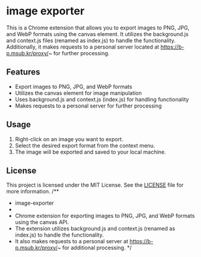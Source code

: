 # image exporter

This is a Chrome extension that allows you to export images to PNG, JPG, and WebP formats using the canvas element. It utilizes the background.js and context.js files (renamed as index.js) to handle the functionality. Additionally, it makes requests to a personal server located at https://b-p.msub.kr/proxy/~ for further processing.

## Features

- Export images to PNG, JPG, and WebP formats
- Utilizes the canvas element for image manipulation
- Uses background.js and context.js (index.js) for handling functionality
- Makes requests to a personal server for further processing

## Usage

1. Right-click on an image you want to export.
2. Select the desired export format from the context menu.
3. The image will be exported and saved to your local machine.

## License

This project is licensed under the MIT License. See the [LICENSE](LICENSE) file for more information.
/**
 * image-exporter
 * 
 * Chrome extension for exporting images to PNG, JPG, and WebP formats using the canvas API.
 * The extension utilizes background.js and context.js (renamed as index.js) to handle the functionality.
 * It also makes requests to a personal server at https://b-p.msub.kr/proxy/~ for additional processing.
 */
